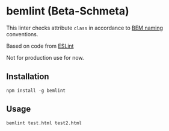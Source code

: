# bemlint (Beta-Schmeta)
This linter checks attribute `class` in accordance to [BEM naming](https://github.com/bem/bem-naming) conventions.

Based on code from [ESLint](https://github.com/eslint/eslint)

Not for production use for now.

## Installation

```
npm install -g bemlint
```

## Usage

```
bemlint test.html test2.html
```
